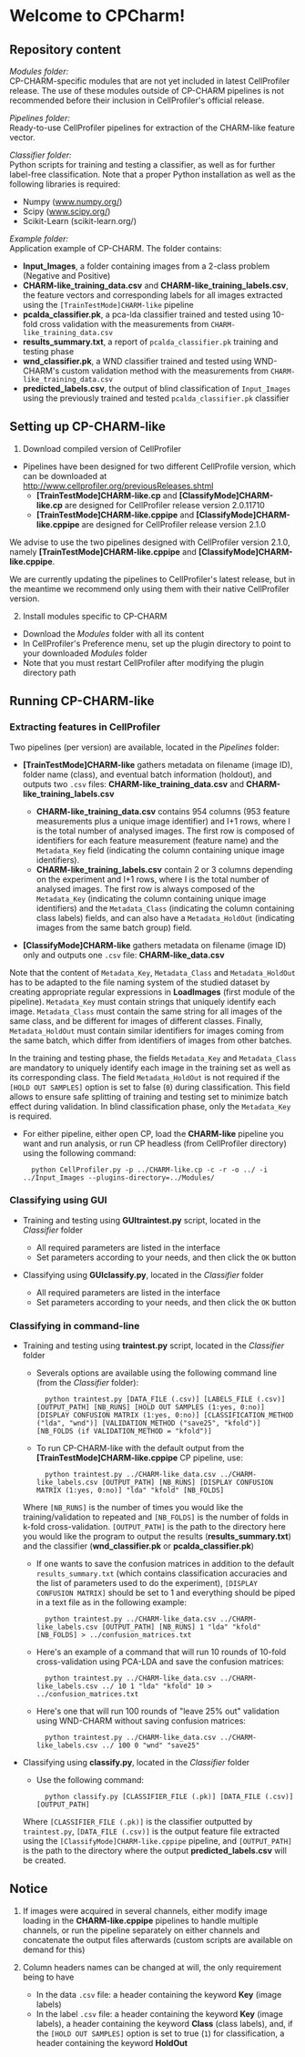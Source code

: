 # Welcome to CPCharm!

## Repository content

_Modules folder:_   
CP-CHARM-specific modules that are not yet included in latest CellProfiler release. The use of these modules outside of CP-CHARM pipelines is not recommended before their inclusion in CellProfiler's official release.

_Pipelines folder:_   
Ready-to-use CellProfiler pipelines for extraction of the CHARM-like feature vector.

_Classifier folder:_   
Python scripts for training and testing a classifier, as well as for further label-free classification. Note that a proper Python installation as well as the following libraries is required:
   * Numpy (www.numpy.org/)
   * Scipy (www.scipy.org/)
   * Scikit-Learn (scikit-learn.org/)

_Example folder:_   
Application example of CP-CHARM. The folder contains:

* **Input_Images**, a folder containing images from a 2-class problem (Negative and Positive)
* **CHARM-like_training_data.csv** and **CHARM-like_training_labels.csv**, the feature vectors and corresponding labels for all images extracted using the `[TrainTestMode]CHARM-like` pipeline
* **pcalda_classifier.pk**, a pca-lda classifier trained and tested using 10-fold cross validation with the measurements from `CHARM-like_training_data.csv`
* **results_summary.txt**, a report of `pcalda_classifier.pk` training and testing phase
* **wnd_classifier.pk**, a WND classifier trained and tested using WND-CHARM's custom validation method with the measurements from `CHARM-like_training_data.csv`
* **predicted_labels.csv**, the output of blind classification of `Input_Images` using the previously trained and tested `pcalda_classifier.pk` classifier


## Setting up CP-CHARM-like

1) Download compiled version of CellProfiler

* Pipelines have been designed for two different CellProfile version, which can be downloaded at http://www.cellprofiler.org/previousReleases.shtml
    - **[TrainTestMode]CHARM-like.cp** and **[ClassifyMode]CHARM-like.cp** are designed for CellProfiler release version 2.0.11710
    - **[TrainTestMode]CHARM-like.cppipe** and **[ClassifyMode]CHARM-like.cppipe** are designed for CellProfiler release version 2.1.0

We advise to use the two pipelines designed with CellProfiler version 2.1.0, namely **[TrainTestMode]CHARM-like.cppipe** and **[ClassifyMode]CHARM-like.cppipe**.

We are currently updating the pipelines to CellProfiler's latest release, but in the meantime we recommend only using them with their native CellProfiler version.

2) Install modules specific to CP-CHARM

* Download the _Modules_ folder with all its content
* In CellProfiler's Preference menu, set up the plugin directory to point to your downloaded _Modules_ folder
* Note that you must restart CellProfiler after modifying the plugin directory path


## Running CP-CHARM-like

### Extracting features in CellProfiler
Two pipelines (per version) are available, located in the _Pipelines_ folder:
* **[TrainTestMode]CHARM-like** gathers metadata on filename (image ID), folder name (class), and eventual batch information (holdout), and outputs two `.csv` files: **CHARM-like_training_data.csv** and **CHARM-like_training_labels.csv**
	- **CHARM-like_training_data.csv** contains 954 columns (953 feature measurements plus a unique image identifier) and I+1 rows, where I is the total number of analysed images. The first row is composed of identifiers for each feature measurement (feature name) and the `Metadata_Key` field (indicating the column containing unique image identifiers).
	- **CHARM-like_training_labels.csv** contain 2 or 3 columns depending on the experiment and I+1 rows, where I is the total number of analysed images. The first row is always composed of the `Metadata_Key` (indicating the column containing unique image identifiers) and the `Metadata_Class` (indicating the column containing class labels) fields, and can also have a `Metadata_HoldOut` (indicating images from the same batch group) field.

* **[ClassifyMode]CHARM-like** gathers metadata on filename (image ID) only and outputs one `.csv` file: **CHARM-like_data.csv**

Note that the content of `Metadata_Key`, `Metadata_Class` and `Metadata_HoldOut` has to be adapted to the file naming system of the studied dataset by creating appropriate regular expressions in **LoadImages** (first module of the pipeline). `Metadata_Key` must contain strings that uniquely identify each image. `Metadata_Class` must contain the same string for all images of the same class, and be different for images of different classes. Finally, `Metadata_HoldOut` must contain similar identifiers for images coming from the same batch, which differ from identifiers of images from other batches.

In the training and testing phase, the fields `Metadata_Key` and `Metadata_Class` are mandatory to uniquely identify each image in the training set as well as its corresponding class. The field `Metadata_HoldOut` is not required if the `[HOLD OUT SAMPLES]` option is set to false (`0`) during classification. This field allows to ensure safe splitting of training and testing set to minimize batch effect during validation. In blind classification phase, only the `Metadata_Key` is required.

* For either pipeline, either open CP, load the **CHARM-like** pipeline you want and run analysis, or run CP headless (from CellProfiler directory) using the following command:

	    python CellProfiler.py -p ../CHARM-like.cp -c -r -o ../ -i ../Input_Images --plugins-directory=../Modules/

### Classifying using GUI
* Training and testing using **GUItraintest.py** script, located in the _Classifier_ folder
	- All required parameters are listed in the interface
	- Set parameters according to your needs, and then click the `OK` button

* Classifying using **GUIclassify.py**, located in the _Classifier_ folder
	- All required parameters are listed in the interface
	- Set parameters according to your needs, and then click the `OK` button

### Classifying in command-line
* Training and testing using **traintest.py** script, located in the _Classifier_ folder
	- Severals options are available using the following command line (from the _Classifier_ folder): 

		    python traintest.py [DATA_FILE (.csv)] [LABELS_FILE (.csv)] [OUTPUT_PATH] [NB_RUNS] [HOLD OUT SAMPLES (1:yes, 0:no)] [DISPLAY CONFUSION MATRIX (1:yes, 0:no)] [CLASSIFICATION_METHOD ("lda", "wnd")] [VALIDATION_METHOD ("save25", "kfold")] [NB_FOLDS (if VALIDATION_METHOD = "kfold")]

	- To run CP-CHARM-like with the default output from the **[TrainTestMode]CHARM-like.cppipe** CP pipeline, use:

		    python traintest.py ../CHARM-like_data.csv ../CHARM-like_labels.csv [OUTPUT_PATH] [NB_RUNS] [DISPLAY CONFUSION MATRIX (1:yes, 0:no)] "lda" "kfold" [NB_FOLDS]

	Where `[NB_RUNS]` is the number of times you would like the training/validation to repeated and `[NB_FOLDS]` is the number of folds in k-fold cross-validation. `[OUTPUT_PATH]` is the path to the directory here you would like the program to output the results (**results_summary.txt**) and the classifier (**wnd_classifier.pk** or **pcalda_classifier.pk**)
	
	- If one wants to save the confusion matrices in addition to the default `results_summary.txt` (which contains classification accuracies and the list of parameters used to do the experiment), `[DISPLAY CONFUSION MATRIX]` should be set to 1 and everything should be piped in a text file as in the following example:

		    python traintest.py ../CHARM-like_data.csv ../CHARM-like_labels.csv [OUTPUT_PATH] [NB_RUNS] 1 "lda" "kfold" [NB_FOLDS] > ../confusion_matrices.txt

	- Here's an example of a command that will run 10 rounds of 10-fold cross-validation using PCA-LDA and save the confusion matrices:

		    python traintest.py ../CHARM-like_data.csv ../CHARM-like_labels.csv ../ 10 1 "lda" "kfold" 10 > ../confusion_matrices.txt
	
	- Here's one that will run 100 rounds of "leave 25% out" validation using WND-CHARM without saving confusion matrices:
      
		    python traintest.py ../CHARM-like_data.csv ../CHARM-like_labels.csv ../ 100 0 "wnd" "save25"

* Classifying using **classify.py**, located in the _Classifier_ folder
	- Use the following command:

		    python classify.py [CLASSIFIER_FILE (.pk)] [DATA_FILE (.csv)] [OUTPUT_PATH]

	Where `[CLASSIFIER_FILE (.pk)]` is the classifier outputted by `traintest.py`, `[DATA_FILE (.csv)]` is the output feature file extracted using the `[ClassifyMode]CHARM-like.cppipe` pipeline, and `[OUTPUT_PATH]` is the path to the directory where the output **predicted_labels.csv** will be created.


## Notice

1) If images were acquired in several channels, either modify image loading in the **CHARM-like.cppipe** pipelines to handle multiple channels, or run the pipeline separately on either channels and concatenate the output files afterwards (custom scripts are available on demand for this)

2) Column headers names can be changed at will, the only requirement being to have 
   * In the data `.csv` file: a header containing the keyword **Key** (image labels)
   * In the label `.csv` file: a header containing the keyword **Key** (image labels), a header containing the keyword **Class** (class labels), and, if the `[HOLD OUT SAMPLES]` option is set to true (`1`) for classification, a header containing the keyword **HoldOut**
